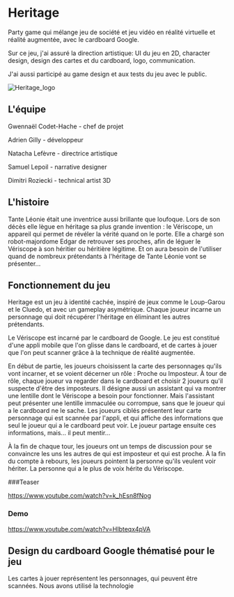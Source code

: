# Heritage
Party game qui mélange jeu de société et jeu vidéo en réalité virtuelle et réalité augmentée, avec le cardboard Google.

Sur ce jeu, j'ai assuré la direction artistique: UI du jeu en 2D, character design, design des cartes et du cardboard, logo, communication.

J'ai aussi participé au game design et aux tests du jeu avec le public.

![Heritage_logo](https://github.com/user-attachments/assets/40c137e8-ba44-4c27-b9ba-80f4d42b1dcb)

## L'équipe
Gwennaël Codet-Hache - chef de projet

Adrien Gilly - développeur

Natacha Lefèvre - directrice artistique

Samuel Lepoil - narrative designer

Dimitri Roziecki - technical artist 3D

## L'histoire
Tante Léonie était une inventrice aussi brillante que loufoque. Lors de son décès elle lègue en héritage sa plus grande invention : le Vériscope, un appareil qui permet de révéler la vérité quand on le porte. Elle a chargé son robot-majordome Edgar de retrouver ses proches, afin de léguer le Vériscope à son héritier ou héritière légitime. Et on aura besoin de l'utiliser quand de nombreux prétendants à l'héritage de Tante Léonie vont se présenter...

## Fonctionnement du jeu
Heritage est un jeu à identité cachée, inspiré de jeux comme le Loup-Garou et le Cluedo, et avec un gameplay asymétrique. Chaque joueur incarne un personnage qui doit récupérer l'héritage en éliminant les autres prétendants.

Le Vériscope est incarné par le cardboard de Google. Le jeu est constitué d'une appli mobile que l'on glisse dans le cardboard, et de cartes à jouer que l'on peut scanner grâce à la technique de réalité augmentée.

En début de partie, les joueurs choisissent la carte des personnages qu'ils vont incarner, et se voient décerner un rôle : Proche ou Imposteur. À tour de rôle, chaque joueur va regarder dans le cardboard et choisir 2 joueurs qu'il suspecte d'être des imposteurs. Il désigne aussi un assistant qui va montrer une lentille dont le Vériscope a besoin pour fonctionner. Mais l'assistant peut présenter une lentille immaculée ou corrompue, sans que le joueur qui a le cardboard ne le sache. Les joueurs ciblés présentent leur carte personnage qui est scannée par l'appli, et qui affiche des informations que seul le joueur qui a le cardboard peut voir. Le joueur partage ensuite ces informations, mais... il peut mentir...

À la fin de chaque tour, les joueurs ont un temps de discussion pour se convaincre les uns les autres de qui est imposteur et qui est proche. À la fin du compte à rebours, les joueurs pointent la personne qu'ils veulent voir hériter. La personne qui a le plus de voix hérite du Vériscope.

###Teaser

https://www.youtube.com/watch?v=k_hEsn8fNog

### Demo

https://www.youtube.com/watch?v=HIbteqx4pVA


## Design du cardboard Google thématisé pour le jeu
Les cartes à jouer représentent les personnages, qui peuvent être scannées. Nous avons utilisé la technologie
